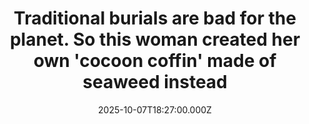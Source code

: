 ---
title: "Traditional burials are bad for the planet. So this woman created her own 'cocoon coffin' made of seaweed instead"
date: 2025-10-07T18:27:00.000Z
category: Human Kindness
externalLink: "https://www.goodgoodgood.co/articles/biodegradable-seaweed-coffin-green-burial"
image: ""
excerpt: "Leksi Kostur is a biodesigner who went on a journey to create her own coffin and “get over” her “fear of death.”…"
---